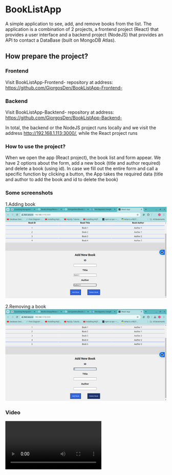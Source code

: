 # BookListApp
A simple application to see, add, and remove books from the list. The application is a combination of 2 projects, a frontend project (React) that provides a user interface and a backend project (NodeJS) that provides an API to contact a DataBase (built on MongoDB Atlas). 

## How prepare the project?
### Frontend
Visit BookListApp-Frontend- repository at address: https://github.com/GiorgosDen/BookListApp-Frontend-

### Backend
Visit BookListApp-Backtend- repository at address: https://github.com/GiorgosDen/BookListApp-Backend-

In total, the backend or the NodeJS project runs locally and we visit the address http://192.168.1.113:3000/, while the React project runs

### How to use the project?
When we open the app (React project), the book list and form appear. We have 2 options about the form, add a new book (title and author required) and delete a book (using id). In case we fill out the entire form and call a specific function by clicking a button, the App takes the required data (title and author to add the book and id to delete the book)

### Some screenshots

1.Adding book
![Adding book](/Resources/AddBook.png)

2.Removing a book
![Removing book](/Resources/RemoveBook.png)

### Video
![Video](/Resources/BookListExample.mov)
